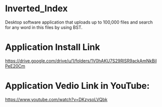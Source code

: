 # Inverted_Index
Desktop software application that uploads up to 100,000 files and search for any word in this files by using BST.
# Application Install Link
https://drive.google.com/drive/u/1/folders/1V0hAKU7S29RlSR9ackAmNkBilPeE20Cm
# Application Vedio Link in YouTube: 
https://www.youtube.com/watch?v=DKzysoLVQbk
